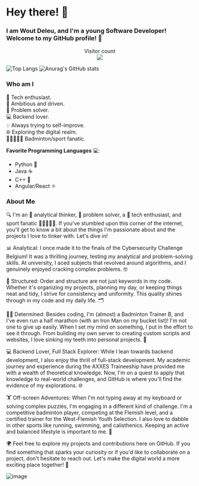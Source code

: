# Hey there! :wave: 
### I am Wout Deleu, and I'm a young Software Developer! Welcome to my GitHub profile! 🚀
<p align="center"> 
  Visitor count<br>
  <img src="https://profile-counter.glitch.me/WoutDeleu/count.svg" />
</p>

<!---
![Top Langs](https://github-readme-stats.vercel.app/api/top-langs/?username=anuraghazra&layout=pie&theme=dracula&hide=GLSL,Astro,Makefile,HTML,JavaScript,TypeScript,CSS,GO,Lua,Assembly,Shell,Scala)
-->

![Top Langs](https://github-readme-stats.vercel.app/api/top-langs/?username=anuraghazra&layout=pie&theme=dracula&hide=GLSL,Astro,Makefile)
![Anurag's GitHub stats](https://github-readme-stats.vercel.app/api?username=WoutDeleu&show_icons=true&theme=dracula)
### Who am I
🚀 Tech enthusiast.\
💪 Ambitious and driven.\
🤖 Problem solver.\
💻 Backend lover.\
💡 Always trying to self-improve.\
🌐 Exploring the digital realm.\
🏸🏃‍♂️🏊‍♂️ Badminton/sport fanatic.

**Favorite Programming Languages** 💻:
- Python 🐍
- Java ☕
- C++ 🧬
- Angular/React ⚛️

### About Me
🔍 I'm an 🧠 analytical thinker, 🧩 problem solver, a 🚀 tech enthusiast, and sport fanatic 🏸🏃‍♂️🏊‍♂️. If you've stumbled upon this corner of the internet, you'll get to know a bit about the things I'm passionate about and the projects I love to tinker with. Let's dive in!

📊 Analytical: I once made it to the finals of the Cybersecurity Challenge Belgium! It was a thrilling journey, testing my analytical and problem-solving skills. At university, I aced subjects that revolved around algorithms, and I genuinely enjoyed cracking complex problems. 🤓

📂 Structured: Order and structure are not just keywords in my code. Whether it's organizing my projects, planning my day, or keeping things neat and tidy, I strive for consistency and uniformity. This quality shines through in my code and my daily life. 🗂️

🦸‍♂️ Determined: Besides coding, I'm (almost) a Badminton Trainer B, and I've even run a half marathon (with an Iron Man on my bucket list)! I'm not one to give up easily. When I set my mind on something, I put in the effort to see it through. From building my own server to creating custom scripts and websites, I love sinking my teeth into personal projects. 💪

💻 Backend Lover, Full Stack Explorer: While I lean towards backend development, I also enjoy the thrill of full-stack development. My academic journey and experience during the AXXES Traineeship have provided me with a wealth of theoretical knowledge. Now, I'm on a quest to apply that knowledge to real-world challenges, and GitHub is where you'll find the evidence of my explorations. 🌐

🏋️ Off-screen Adventures: When I'm not typing away at my keyboard or solving complex puzzles, I'm engaging in a different kind of challenge. I'm a competitive badminton player, competing at the Flemish level, and a certified trainer for the West-Flemish Youth Selection. I also love to dabble in other sports like running, swimming, and calisthenics. Keeping an active and balanced lifestyle is important to me. 🏸

🌍 Feel free to explore my projects and contributions here on GitHub. If you find something that sparks your curiosity or if you'd like to collaborate on a project, don't hesitate to reach out. Let's make the digital world a more exciting place together! 🌟

![image](https://github.com/saadeghi/saadeghi/blob/master/dino.gif)
